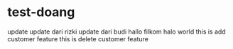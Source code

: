 # test-doang
update
update dari rizki
update dari budi
hallo filkom
halo world
this is add customer feature
this is delete customer feature

